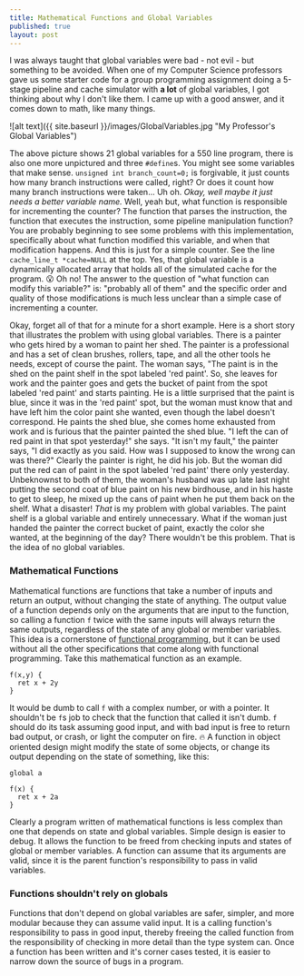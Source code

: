 ```yaml
---
title: Mathematical Functions and Global Variables
published: true
layout: post
---
```


I was always taught that global variables were bad - not evil - but something
to be avoided. When one of my Computer Science professors gave us some starter code for
a group programming assignment doing a 5-stage pipeline and cache simulator
with __a lot__ of global variables, I got
thinking about why I don't like them. I came up with a good answer, and it 
comes down to math, like many things.

![alt text]({{ site.baseurl }}/images/GlobalVariables.jpg "My Professor's
Global Variables")

The above picture shows 21 global variables for a 550 line program, there is
also one more unpictured and three `#define`s. You might see some variables
that make sense. `unsigned int branch_count=0;` is forgivable, it just counts
how many branch instructions were called, right? Or does it count how many branch
instructions were taken... Uh oh. _Okay, well maybe it just needs a better
variable name._ Well, yeah but, what function is responsible for
incrementing the counter? The function that parses the instruction, the
function that executes the instruction, some pipeline manipulation function?
You are probably beginning to see some problems with this implementation,
specifically about what function modified this variable, and when that
modification happens. And this is just for a simple counter. See the line
`cache_line_t *cache=NULL` at the top. Yes, that global variable is
a dynamically allocated array that holds all of the simulated cache for the
program. :open_mouth: Oh no! The answer to the question of "what function
can modify this variable?" is: "probably all of them" and the specific order and
quality of those modifications is much less unclear than a simple case of
incrementing a counter.

Okay, forget all of that for a minute for a short example. Here is a short
story that illustrates the problem with using global variables.
There is a painter who gets hired by a woman to paint her shed. The painter is
a professional and has a set of clean brushes, rollers, tape, and all the other
tools he needs, except of course the paint. The woman says, "The paint is in
the shed on the paint shelf in the spot labeled 'red paint'. So, she leaves for
work and the painter goes and gets the bucket of paint from the spot labeled 'red paint'
and starts painting. He is a little surprised that the paint is blue, since it
was in the 'red paint' spot, but the woman must know that and have left him the
color paint she wanted, even though the label doesn't correspond. He paints the
shed blue, she comes home exhausted from work and is furious that the painter
painted the shed blue. "I left the can of red paint in that spot yesterday!"
she says. "It isn't my fault," the painter says, "I did exactly as you said.
How was I supposed to know the wrong can was there?" Clearly the painter is
right, he did his job. But the woman did put the red can of paint in the spot
labeled 'red paint' there only yesterday. Unbeknownst to both of them, the
woman's husband was up late last night putting the second coat of blue paint on
his new birdhouse, and in his haste to get to sleep, he mixed up the cans of
paint when he put them back on the shelf. What a disaster! _That_ is my
problem with global variables. The paint shelf is a global variable and
entirely unnecessary. What if the woman just handed the painter the
correct bucket of paint, exactly the color she
wanted, at the beginning of the day? There wouldn't be this problem. That is
the idea of no global variables. 

### Mathematical Functions

Mathematical functions are functions that take a number of inputs and return
an output, without changing the state of anything. The output value of
a function depends only on the arguments that are input to the function, so
calling a function `f` twice with the same inputs will always return the same
outputs, regardless of the state of any global or member variables. This idea is a cornerstone of [functional programming](https://en.wikipedia.org/wiki/Functional_programming), but it can be used without all the other specifications that come along with functional programming. Take this mathematical function as an example.

~~~
f(x,y) {
  ret x + 2y 
}
~~~

It would be dumb to call `f` with a complex number, or with a pointer. It
shouldn't be `f`s job to check that the function that called it isn't dumb. `f`
should do its task assuming good input, and with bad input is free to return
bad output, or crash, or light the computer on fire. :fire:
A function in object oriented design might modify the state of some objects, or
change its output depending on the state of something, like this:

~~~
global a

f(x) {
  ret x + 2a
}
~~~

Clearly a program written of mathematical functions is less complex than one
that depends on state and global variables. Simple design is easier to debug.
It allows the function to be freed from checking inputs and states of global
or member variables. A function can assume that its arguments are valid, since
it is the parent function's responsibility to pass in valid variables.

### Functions shouldn't rely on globals

Functions that don't depend on global variables are safer, simpler, and more
modular because they can assume valid input. It is a calling function's
responsibility to pass in good input, thereby freeing the called function from
the responsibility of checking in more detail than the type system can. Once
a function has been written and it's corner cases tested, it is easier to
narrow down the source of bugs in a program.


